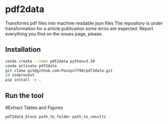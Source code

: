 # pdf2data
Transforms pdf files into machine readable json files
The repository is under transformation for a article publication some erros are expected. Report everything you find on the issues page, please.

Installation
--------

```bash
conda create --name pdf2data python=3.10
conda activate pdf2data
git clone git@github.com:Pocoyo7798/pdf2data.git
cd zs4procext
pip install -e .
```

Run the tool
-------
#Extract Tables and Figures
```bash
pdf2data_block path_to_folder path_to_results
```
